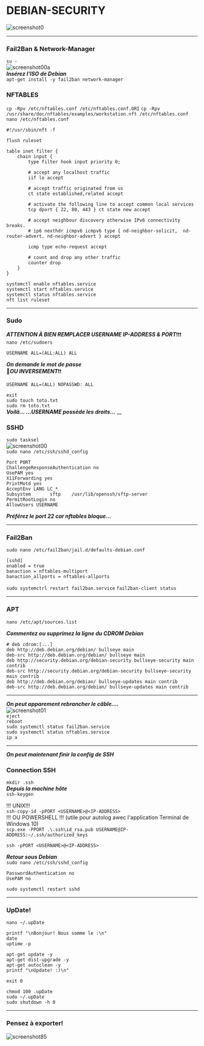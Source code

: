 #   DEBIAN-SECURITY
![screenshot0](IMG/debian-logo.png)  
___

### Fail2Ban & Network-Manager
`su -`  
![screenshot00a](IMG/06-debian-config/00a.png)  
***Insérez l'ISO de Debian***  
`apt-get install -y fail2ban network-manager`  

### NFTABLES
`cp -Rpv /etc/nftables.conf /etc/nftables.conf.ORI`
`cp -Rpv /usr/share/doc/nftables/examples/workstation.nft /etc/nftables.conf`  
`nano /etc/nftables.conf`

    #!/usr/sbin/nft -f

    flush ruleset

    table inet filter {
        chain input {
            type filter hook input priority 0;

            # accept any localhost traffic
            iif lo accept

            # accept traffic originated from us
            ct state established,related accept

            # activate the following line to accept common local services
            tcp dport { 22, 80, 443 } ct state new accept

            # accept neighbour discovery otherwise IPv6 connectivity breaks.
            # ip6 nexthdr icmpv6 icmpv6 type { nd-neighbor-solicit,  nd-router-advert, nd-neighbor-advert } accept

            icmp type echo-request accept

            # count and drop any other traffic
            counter drop
        }
    }

`systemctl enable nftables.service`  
`systemctl start nftables.service`  
`systemctl status nftables.service`  
`nft list ruleset`
___

### Sudo
***ATTENTION À BIEN REMPLACER USERNAME IP-ADDRESS & PORT***❗❗❗  
`nano /etc/sudoers`  

    USERNAME ALL=(ALL:ALL) ALL

***On demande le mot de passe***  
🛑***OU INVERSEMENT***❗❗

    USERNAME ALL=(ALL) NOPASSWD: ALL

`exit`  
`sudo touch toto.txt`  
`sudo rm toto.txt`  
***Voilà... ...USERNAME possède les droits...***
__

### SSHD
`sudo tasksel`  
![screenshot00](IMG/07-debian-security/00.png)  
`sudo nano /etc/ssh/sshd_config`

    Port PORT
    ChallengeResponseAuthentication no
    UsePAM yes
    X11Forwarding yes
    PrintMotd yes
    AcceptEnv LANG LC_*
    Subsystem       sftp    /usr/lib/openssh/sftp-server
    PermitRootLogin no
    AllowUsers USERNAME
***Préférez le port 22 car nftables bloque...***
___

### Fail2Ban
`sudo nano /etc/fail2ban/jail.d/defaults-debian.conf`

    [sshd]
    enabled = true
    banaction = nftables-multiport
    banaction_allports = nftables-allports
`sudo systemctrl restart fail2ban.service`
`fail2ban-client status`
___

### APT
`nano /etc/apt/sources.list`  

***Commentez ou supprimez la ligne du CDROM Debian***  

    # deb cdrom:[...]
	deb http://deb.debian.org/debian/ bullseye main
	deb-src http://deb.debian.org/debian/ bullseye main
	deb http://security.debian.org/debian-security bullseye-security main contrib
	deb-src http://security.debian.org/debian-security bullseye-security main contrib
	deb http://deb.debian.org/debian/ bullseye-updates main contrib
	deb-src http://deb.debian.org/debian/ bullseye-updates main contrib
___

***On peut apparement rebrancher le câble....***  
![screenshot01](IMG/07-debian-security/01.png)  
`eject`  
`reboot`  
`sudo systemctl status fail2ban.service`  
`sudo systemctl status nftables.service`    
`ip a`    
___

***On peut maintenant finir la config de SSH***
### Connection SSH
`mkdir .ssh`  
***Depuis la machine hôte***  
`ssh-keygen`  

!!! UNIX!!!  
`ssh-copy-id -pPORT <USERNAME>@<IP-ADDRESS>`  
!!! OU POWERSHELL !!! (utile pour autolog awec l'application Terminal de Windows 10)  
`scp.exe -PPORT .\.ssh\id_rsa.pub USERNAME@IP-ADDRESS:~/.ssh/authorized_keys`  
  
`ssh -pPORT <USERNAME>@<IP-ADDRESS>`  

***Retour sous Debian***  
`sudo nano /etc/ssh/sshd_config`  

    PasswordAuthentication no
    UsePAM no
`sudo systemctl restart sshd`  
___

### UpDate!
`nano ~/.upDate`

    printf "\nBonjour! Nous somme le :\n"
    date
    uptime -p

    apt-get update -y
    apt-get dist-upgrade -y
    apt-get autoclean -y
    printf "\nUpdate! :)\n"

    exit 0
`chmod 100 .upDate`  
`sudo ~/.upDate`  
`sudo shutdown -h 0`
___

###	Pensez à exporter!
![screenshot85](IMG/05-debian-install/85.png)